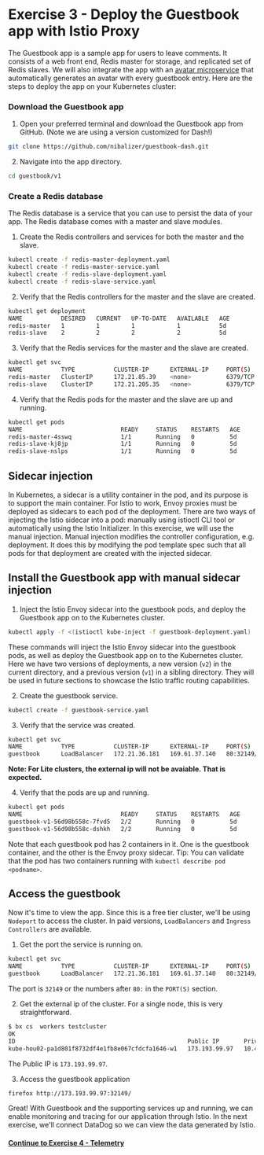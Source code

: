 # Exercise 3 - Deploy the Guestbook app with Istio Proxy

The Guestbook app is a sample app for users to leave comments. It consists of a web front end, Redis master for storage, and replicated set of Redis slaves. We will also integrate the app with an [avatar microservice](https://github.com/tobiaslins/avatar/) that automatically generates an avatar with every guestbook entry. Here are the steps to deploy the app on your Kubernetes cluster:

### Download the Guestbook app
1. Open your preferred terminal and download the Guestbook app from GitHub. (Note we are using a version customized for Dash!)
  ```sh
  git clone https://github.com/nibalizer/guestbook-dash.git
  ```
2. Navigate into the app directory.
  ```sh
  cd guestbook/v1
  ```

### Create a Redis database
The Redis database is a service that you can use to persist the data of your app. The Redis database comes with a master and slave modules.

1. Create the Redis controllers and services for both the master and the slave.
  ``` sh
  kubectl create -f redis-master-deployment.yaml
  kubectl create -f redis-master-service.yaml
  kubectl create -f redis-slave-deployment.yaml
  kubectl create -f redis-slave-service.yaml
  ```
2. Verify that the Redis controllers for the master and the slave are created.
  ```sh
  kubectl get deployment
  NAME           DESIRED   CURRENT   UP-TO-DATE   AVAILABLE   AGE
  redis-master   1         1         1            1           5d
  redis-slave    2         2         2            2           5d
  ```
3. Verify that the Redis services for the master and the slave are created.
  ```sh
  kubectl get svc
  NAME           TYPE           CLUSTER-IP      EXTERNAL-IP     PORT(S)        AGE
  redis-master   ClusterIP      172.21.85.39    <none>          6379/TCP       5d
  redis-slave    ClusterIP      172.21.205.35   <none>          6379/TCP       5d
  ```
4. Verify that the Redis pods for the master and the slave are up and running.
  ```sh
  kubectl get pods
  NAME                            READY     STATUS    RESTARTS   AGE
  redis-master-4sswq              1/1       Running   0          5d
  redis-slave-kj8jp               1/1       Running   0          5d
  redis-slave-nslps               1/1       Running   0          5d
  ```
## Sidecar injection

In Kubernetes, a sidecar is a utility container in the pod, and its purpose is to support the main container. For Istio to work, Envoy proxies must be deployed as sidecars to each pod of the deployment. There are two ways of injecting the Istio sidecar into a pod: manually using istioctl CLI tool or automatically using the Istio Initializer. In this exercise, we will use the manual injection. Manual injection modifies the controller configuration, e.g. deployment. It does this by modifying the pod template spec such that all pods for that deployment are created with the injected sidecar.

## Install the Guestbook app with manual sidecar injection

1. Inject the Istio Envoy sidecar into the guestbook pods, and deploy the Guestbook app on to the Kubernetes cluster.
```sh
kubectl apply -f <(istioctl kube-inject -f guestbook-deployment.yaml)
```
These commands will inject the Istio Envoy sidecar into the guestbook pods, as well as deploy the Guestbook app on to the Kubernetes cluster. Here we have two versions of deployments, a new version (`v2`) in the current directory, and a previous version (`v1`) in a sibling directory. They will be used in future sections to showcase the Istio traffic routing capabilities.

2. Create the guestbook service.
```sh
kubectl create -f guestbook-service.yaml
```

3. Verify that the service was created.

```sh
kubectl get svc
NAME           TYPE           CLUSTER-IP      EXTERNAL-IP     PORT(S)        AGE
guestbook      LoadBalancer   172.21.36.181   169.61.37.140   80:32149/TCP   5d
```
**Note: For Lite clusters, the external ip will not be avaiable. That is expected.**

4. Verify that the pods are up and running.
```sh
kubectl get pods
NAME                            READY     STATUS    RESTARTS   AGE
guestbook-v1-56d98b558c-7fvd5   2/2       Running   0          5d
guestbook-v1-56d98b558c-dshkh   2/2       Running   0          5d
```

Note that each guestbook pod has 2 containers in it. One is the guestbook container, and the other is the Envoy proxy sidecar. Tip: You can validate that the pod has two containers running with ``kubectl describe pod <podname>``.


## Access the guestbook

Now it's time to view the app. Since this is a free tier cluster, we'll be using ``Nodeport`` to access the cluster. In paid versions, ``LoadBalancers`` and ``Ingress Controllers`` are available.

1. Get the port the service is running on.

```sh
kubectl get svc
NAME           TYPE           CLUSTER-IP      EXTERNAL-IP     PORT(S)        AGE
guestbook      LoadBalancer   172.21.36.181   169.61.37.140   80:32149/TCP   5d
```

The port is ``32149`` or the numbers after ``80:`` in the ``PORT(S)`` section.

2. Get the external ip of the cluster. For a single node, this is very straightforward.


```sh
$ bx cs  workers testcluster
OK
ID                                                 Public IP       Private IP    Machine Type   State    Status   Zone    Version   
kube-hou02-pa1d801f8732df4e1fb8e067cfdcfa1646-w1   173.193.99.97   10.47.64.86   free           normal   Ready    hou02   1.9.8_1517 
```

The Public IP is ``173.193.99.97``.

3. Access the guestbook application

```sh
firefox http://173.193.99.97:32149/
```


Great! With Guestbook and the supporting services up and running, we can enable monitoring and tracing for our application through Istio. In the next exercise, we'll connect DataDog so we can view the data generated by Istio.


#### [Continue to Exercise 4 - Telemetry](../exercise-4/README.md)

